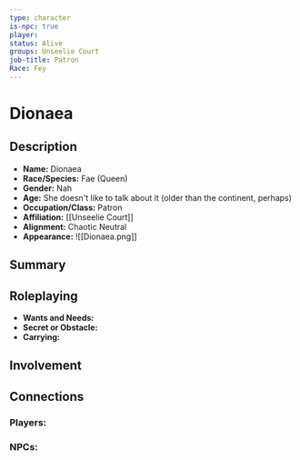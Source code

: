 ```yaml
---
type: character
is-npc: true
player: 
status: Alive
groups: Unseelie Court
job-title: Patron
Race: Fey
---
```

# Dionaea

## Description
- **Name:** Dionaea
- **Race/Species:** Fae (Queen)
- **Gender:** Nah
- **Age:** She doesn't like to talk about it (older than the continent, perhaps)
- **Occupation/Class:** Patron
- **Affiliation:** [[Unseelie Court]]
- **Alignment:** Chaotic Neutral
- **Appearance:**
![[Dionaea.png]]

## Summary


## Roleplaying
 - **Wants and Needs:**
 - **Secret or Obstacle:**
 - **Carrying:**


## Involvement


## Connections


### Players:


### NPCs:


